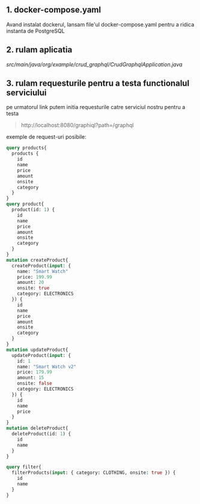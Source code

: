 ## 1. docker-compose.yaml
Avand instalat dockerul, lansam file'ul docker-compose.yaml pentru a ridica instanta de PostgreSQL

## 2. rulam aplicatia
_src/main/java/org/example/crud_graphql/CrudGraphqlApplication.java_

## 3. rulam requesturile pentru a testa functionalul serviciului
pe urmatorul link putem initia requesturile catre serviciul nostru pentru a testa
>http://localhost:8080/graphiql?path=/graphql

exemple de request-uri posibile:

```graphql
query products{
  products {
    id
    name
    price
    amount
    onsite
    category
  }
}
query product{
  product(id: 1) {
    id
    name
    price
    amount
    onsite
    category
  }
}
mutation createProduct{
  createProduct(input: {
    name: "Smart Watch"
    price: 199.99
    amount: 20
    onsite: true
    category: ELECTRONICS
  }) {
    id
    name
    price
    amount
    onsite
    category
  }
}
mutation updateProduct{
  updateProduct(input: {
    id: 1
    name: "Smart Watch v2"
    price: 179.99
    amount: 15
    onsite: false
    category: ELECTRONICS
  }) {
    id
    name
    price
  }
}
mutation deleteProduct{
  deleteProduct(id: 1) {
    id
    name
  }
}

query filter{
  filterProducts(input: { category: CLOTHING, onsite: true }) {
    id
    name
  }
}

```